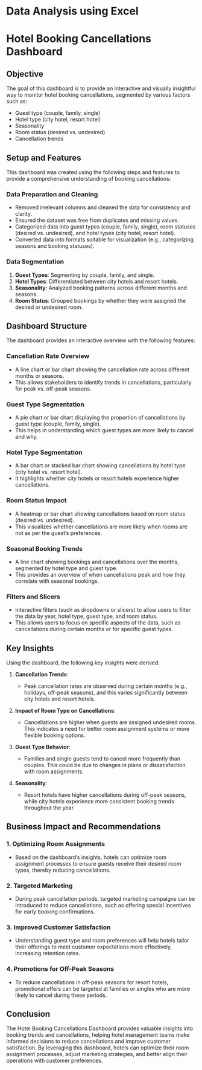 # Data Analysis using Excel
# Hotel Booking Cancellations Dashboard

## Objective
The goal of this dashboard is to provide an interactive and visually insightful way to monitor hotel booking cancellations, segmented by various factors such as:
- Guest type (couple, family, single)
- Hotel type (city hotel, resort hotel)
- Seasonality
- Room status (desired vs. undesired)
- Cancellation trends

## Setup and Features
This dashboard was created using the following steps and features to provide a comprehensive understanding of booking cancellations:

### Data Preparation and Cleaning
- Removed irrelevant columns and cleaned the data for consistency and clarity.
- Ensured the dataset was free from duplicates and missing values.
- Categorized data into guest types (couple, family, single), room statuses (desired vs. undesired), and hotel types (city hotel, resort hotel).
- Converted data into formats suitable for visualization (e.g., categorizing seasons and booking statuses).

### Data Segmentation
1. **Guest Types**: Segmenting by couple, family, and single.
2. **Hotel Types**: Differentiated between city hotels and resort hotels.
3. **Seasonality**: Analyzed booking patterns across different months and seasons.
4. **Room Status**: Grouped bookings by whether they were assigned the desired or undesired room.

## Dashboard Structure
The dashboard provides an interactive overview with the following features:

### Cancellation Rate Overview
- A line chart or bar chart showing the cancellation rate across different months or seasons. 
- This allows stakeholders to identify trends in cancellations, particularly for peak vs. off-peak seasons.

### Guest Type Segmentation
- A pie chart or bar chart displaying the proportion of cancellations by guest type (couple, family, single).
- This helps in understanding which guest types are more likely to cancel and why.

### Hotel Type Segmentation
- A bar chart or stacked bar chart showing cancellations by hotel type (city hotel vs. resort hotel).
- It highlights whether city hotels or resort hotels experience higher cancellations.

### Room Status Impact
- A heatmap or bar chart showing cancellations based on room status (desired vs. undesired).
- This visualizes whether cancellations are more likely when rooms are not as per the guest’s preferences.

### Seasonal Booking Trends
- A line chart showing bookings and cancellations over the months, segmented by hotel type and guest type.
- This provides an overview of when cancellations peak and how they correlate with seasonal bookings.

### Filters and Slicers
- Interactive filters (such as dropdowns or slicers) to allow users to filter the data by year, hotel type, guest type, and room status.
- This allows users to focus on specific aspects of the data, such as cancellations during certain months or for specific guest types.

## Key Insights
Using the dashboard, the following key insights were derived:

1. **Cancellation Trends**:
   - Peak cancellation rates are observed during certain months (e.g., holidays, off-peak seasons), and this varies significantly between city hotels and resort hotels.
  
2. **Impact of Room Type on Cancellations**:
   - Cancellations are higher when guests are assigned undesired rooms. This indicates a need for better room assignment systems or more flexible booking options.

3. **Guest Type Behavior**:
   - Families and single guests tend to cancel more frequently than couples. This could be due to changes in plans or dissatisfaction with room assignments.

4. **Seasonality**:
   - Resort hotels have higher cancellations during off-peak seasons, while city hotels experience more consistent booking trends throughout the year.

## Business Impact and Recommendations

### 1. Optimizing Room Assignments
- Based on the dashboard’s insights, hotels can optimize room assignment processes to ensure guests receive their desired room types, thereby reducing cancellations.

### 2. Targeted Marketing
- During peak cancellation periods, targeted marketing campaigns can be introduced to reduce cancellations, such as offering special incentives for early booking confirmations.

### 3. Improved Customer Satisfaction
- Understanding guest type and room preferences will help hotels tailor their offerings to meet customer expectations more effectively, increasing retention rates.

### 4. Promotions for Off-Peak Seasons
- To reduce cancellations in off-peak seasons for resort hotels, promotional offers can be targeted at families or singles who are more likely to cancel during these periods.

## Conclusion
The Hotel Booking Cancellations Dashboard provides valuable insights into booking trends and cancellations, helping hotel management teams make informed decisions to reduce cancellations and improve customer satisfaction. By leveraging this dashboard, hotels can optimize their room assignment processes, adjust marketing strategies, and better align their operations with customer preferences.


